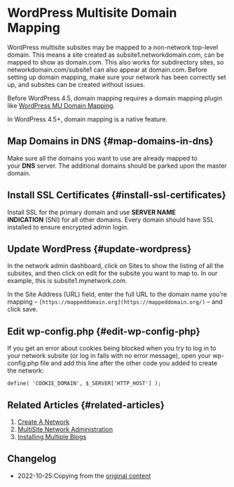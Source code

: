 # WordPress Multisite Domain Mapping

WordPress multisite subsites may be mapped to a non-network top-level domain. This means a site created as subsite1.networkdomain.com, can be mapped to show as domain.com. This also works for subdirectory sites, so networkdomain.com/subsite1 can also appear at domain.com. Before setting up domain mapping, make sure your network has been correctly set up, and subsites can be created without issues.

Before WordPress 4.5, domain mapping requires a domain mapping plugin like [WordPress MU Domain Mapping](https://wordpress.org/plugins/wordpress-mu-domain-mapping).

In WordPress 4.5+, domain mapping is a native feature.

## Map Domains in DNS {#map-domains-in-dns}

Make sure all the domains you want to use are already mapped to your **DNS** server. The additional domains should be parked upon the master domain.

## Install SSL Certificates {#install-ssl-certificates}

Install SSL for the primary domain and use **SERVER NAME INDICATION** (SNI) for all other domains. Every domain should have SSL installed to ensure encrypted admin login.

## Update WordPress {#update-wordpress}

In the network admin dashboard, click on Sites to show the listing of all the subsites, and then click on edit for the subsite you want to map to. In our example, this is subsite1.mynetwork.com.

In the Site Address (URL) field, enter the full URL to the domain name you’re mapping – `[https://mappeddomain.org](https://mappeddomain.org/)` – and click save.

## Edit wp-config.php {#edit-wp-config-php}

If you get an error about cookies being blocked when you try to log in to your network subsite (or log in fails with no error message), open your wp-config.php file and add this line after the other code you added to create the network:

```
define( 'COOKIE_DOMAIN', $_SERVER['HTTP_HOST'] );
```

## Related Articles {#related-articles}

1. [Create A Network](https://wordpress.org/support/article/create-a-network/)
2. [MultiSite Network Administration](https://wordpress.org/support/article/multisite-network-administration/)
3. [Installing Multiple Blogs](https://wordpress.org/support/article/installing-multiple-blogs/)

## Changelog

- 2022-10-25:Copying from the [original content](https://wordpress.org/support/article/wordpress-multisite-domain-mapping/)
